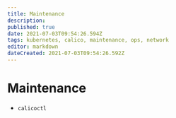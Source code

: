 ```yaml
---
title: Maintenance
description: 
published: true
date: 2021-07-03T09:54:26.594Z
tags: kubernetes, calico, maintenance, ops, network
editor: markdown
dateCreated: 2021-07-03T09:54:26.592Z
---
```


# Maintenance

- `calicoctl`

```bash

```